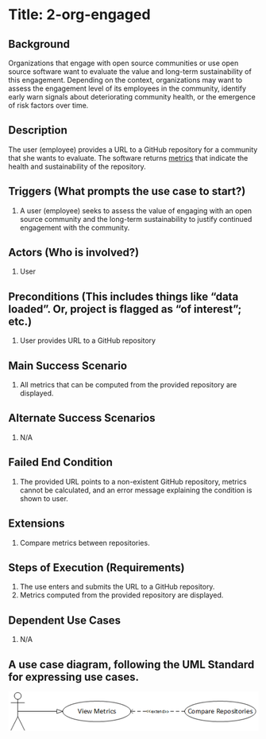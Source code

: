# Title: 2-org-engaged

## Background
Organizations that engage with open source communities or use open source
software want to evaluate the value and long-term sustainability of this
engagement. Depending on the context, organizations may want
to assess the engagement level of its employees in the community, identify
early warn signals about deteriorating community health, or the emergence of
risk factors over time.

## Description
The user (employee) provides a URL to a GitHub repository for a community that
she wants to evaluate. The software returns
[metrics](https://wiki.linuxfoundation.org/oss-health-metrics/metrics)
that indicate the health and sustainability of the repository.

## Triggers (What prompts the use case to start?)
1. A user (employee) seeks to assess the value of engaging with an open source
   community and the long-term sustainability to justify continued engagement
   with the community.

## Actors (Who is involved?)
1. User

## Preconditions (This includes things like “data loaded”. Or, project is flagged as “of interest”; etc.)
1. User provides URL to a GitHub repository

## Main Success Scenario
1. All metrics that can be computed from the provided repository are displayed.

## Alternate Success Scenarios
1. N/A

## Failed End Condition
1. The provided URL points to a non-existent GitHub repository, metrics cannot
   be calculated, and an error message explaining the condition is shown to user.

## Extensions
1. Compare metrics between repositories.

## Steps of Execution (Requirements)
1. The use enters and submits the URL to a GitHub repository.
2. Metrics computed from the provided repository are displayed.

## Dependent Use Cases
1. N/A

## A use case diagram, following the UML Standard for expressing use cases.
![use case diagram](./diagram/ViewMetrics.png)

